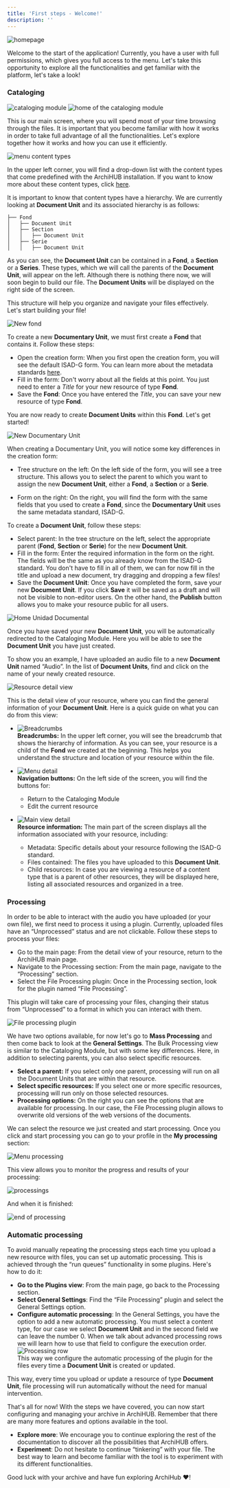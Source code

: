 ```yaml
---
title: 'First steps - Welcome!'
description: ''
---
```


![homepage](/archihub.github.io/imagenes/home.png)

Welcome to the start of the application! Currently, you have a user with full permissions, which gives you full access to the menu. Let's take this opportunity to explore all the functionalities and get familiar with the platform, let's take a look!

### Cataloging

![cataloging module](/archihub.github.io/imagenes/catalogacion.gif)
![home of the cataloging module](/archihub.github.io/imagenes/home_catalogacion.png)

This is our main screen, where you will spend most of your time browsing through the files. It is important that you become familiar with how it works in order to take full advantage of all the functionalities. Let's explore together how it works and how you can use it efficiently.

![menu content types](/archihub.github.io/imagenes/menu_tipos.png)

In the upper left corner, you will find a drop-down list with the content types that come predefined with the ArchiHUB installation. If you want to know more about these content types, click [here](../estandares).

It is important to know that content types have a hierarchy. We are currently looking at __Document Unit__ and its associated hierarchy is as follows:

 ```
├── Fond
│   ├── Document Unit
│   ├── Section
│   │   ├── Document Unit
│   ├── Serie
│   │   ├── Document Unit
 ```

 As you can see, the __Document Unit__ can be contained in a __Fond__, a __Section__ or a __Series__. These types, which we will call the parents of the __Document Unit__, will appear on the left. Although there is nothing there now, we will soon begin to build our file. The __Document Units__ will be displayed on the right side of the screen.

 This structure will help you organize and navigate your files effectively. Let's start building your file!

![New fond](/archihub.github.io/imagenes/new_fondo.gif)

To create a new __Documentary Unit__, we must first create a __Fond__ that contains it. Follow these steps:

- Open the creation form: When you first open the creation form, you will see the default ISAD-G form. You can learn more about the metadata standards [here](../estandares).
- Fill in the form: Don't worry about all the fields at this point. You just need to enter a _Title_ for your new resource of type __Fond__.
- Save the __Fond__: Once you have entered the _Title_, you can save your new resource of type __Fond__.

You are now ready to create __Document Units__ within this __Fond__. Let's get started!

![New Documentary Unit](/archihub.github.io/imagenes/new_unidad.png)

When creating a Documentary Unit, you will notice some key differences in the creation form:

- Tree structure on the left: On the left side of the form, you will see a tree structure. This allows you to select the parent to which you want to assign the new __Document Unit__, either a __Fond__, a __Section__ or a __Serie__.

- Form on the right: On the right, you will find the form with the same fields that you used to create a __Fond__, since the __Documentary Unit__ uses the same metadata standard, ISAD-G.

To create a __Document Unit__, follow these steps:

- Select parent: In the tree structure on the left, select the appropriate parent (__Fond__, __Section__ or __Serie__) for the new __Document Unit__.
- Fill in the form: Enter the required information in the form on the right. The fields will be the same as you already know from the ISAD-G standard. You don't have to fill in all of them, we can for now fill in the title and upload a new document, try dragging and dropping a few files!
- Save the __Document Unit__: Once you have completed the form, save your new __Document Unit__. If you click __Save__ it will be saved as a draft and will not be visible to non-editor users. On the other hand, the __Publish__ button allows you to make your resource public for all users.

![Home Unidad Documental](/archihub.github.io/imagenes/home_unidad.png)

Once you have saved your new __Document Unit__, you will be automatically redirected to the Cataloging Module. Here you will be able to see the __Document Unit__ you have just created.

To show you an example, I have uploaded an audio file to a new __Document Unit__ named “Audio”. In the list of __Document Units__, find and click on the name of your newly created resource.

![Resource detail view](/archihub.github.io/imagenes/detail.png)

This is the detail view of your resource, where you can find the general information of your __Document Unit__. Here is a quick guide on what you can do from this view:

- ![Breadcrumbs](/archihub.github.io/imagenes/miga.png)<br>__Breadcrumbs:__ In the upper left corner, you will see the breadcrumb that shows the hierarchy of information. As you can see, your resource is a child of the __Fond__ we created at the beginning. This helps you understand the structure and location of your resource within the file.

- ![Menu detail](/archihub.github.io/imagenes/menu_detail.png)<br>__Navigation buttons:__ On the left side of the screen, you will find the buttons for:
    - Return to the Cataloging Module
    - Edit the current resource

- ![Main view detail](/archihub.github.io/imagenes/main_detail.png)<br>__Resource information:__ The main part of the screen displays all the information associated with your resource, including:
    - Metadata: Specific details about your resource following the ISAD-G standard.
    - Files contained: The files you have uploaded to this __Document Unit__.
    - Child resources: In case you are viewing a resource of a content type that is a parent of other resources, they will be displayed here, listing all associated resources and organized in a tree.

### Processing

In order to be able to interact with the audio you have uploaded (or your own file), we first need to process it using a plugin. Currently, uploaded files have an “Unprocessed” status and are not clickable. Follow these steps to process your files:

- Go to the main page: From the detail view of your resource, return to the ArchiHUB main page.
- Navigate to the Processing section: From the main page, navigate to the “Processing” section.
- Select the File Processing plugin: Once in the Processing section, look for the plugin named “File Processing”.

This plugin will take care of processing your files, changing their status from “Unprocessed” to a format in which you can interact with them.

![File processing plugin](/archihub.github.io/imagenes/plugin_file.png)

We have two options available, for now let's go to __Mass Processing__ and then come back to look at the __General Settings__. The Bulk Processing view is similar to the Cataloging Module, but with some key differences. Here, in addition to selecting parents, you can also select specific resources.
- __Select a parent:__ If you select only one parent, processing will run on all the Document Units that are within that resource.
- __Select specific resources:__ If you select one or more specific resources, processing will run only on those selected resources.
- __Processing options:__ On the right you can see the options that are available for processing. In our case, the File Processing plugin allows to overwrite old versions of the web versions of the documents.

We can select the resource we just created and start processing. Once you click and start processing you can go to your profile in the __My processing__ section:

![Menu processing](/archihub.github.io/imagenes/menu_procesamientos.png)

This view allows you to monitor the progress and results of your processing:

![processings](/archihub.github.io/imagenes/procesamientos.png)

And when it is finished:

![end of processing](/archihub.github.io/imagenes/fin_procesamiento.png)

### Automatic processing

To avoid manually repeating the processing steps each time you upload a new resource with files, you can set up automatic processing. This is achieved through the “run queues” functionality in some plugins. Here's how to do it:

- __Go to the Plugins view__: From the main page, go back to the Processing section.
- __Select General Settings__: Find the “File Processing” plugin and select the General Settings option.
- __Configure automatic processing__: In the General Settings, you have the option to add a new automatic processing. You must select a content type, for our case we select __Document Unit__ and in the second field we can leave the number 0. When we talk about advanced processing rows we will learn how to use that field to configure the execution order. <br>![Processing row](/archihub.github.io/imagenes/fila_procesamiento.png)<br>This way we configure the automatic processing of the plugin for the files every time a __Document Unit__ is created or updated.

This way, every time you upload or update a resource of type __Document Unit__, file processing will run automatically without the need for manual intervention.

That's all for now! With the steps we have covered, you can now start configuring and managing your archive in ArchiHUB. Remember that there are many more features and options available in the tool.

- __Explore more__: We encourage you to continue exploring the rest of the documentation to discover all the possibilities that ArchiHUB offers.
- __Experiment__: Do not hesitate to continue “tinkering” with your file. The best way to learn and become familiar with the tool is to experiment with its different functionalities.

Good luck with your archive and have fun exploring ArchiHub ❤️!